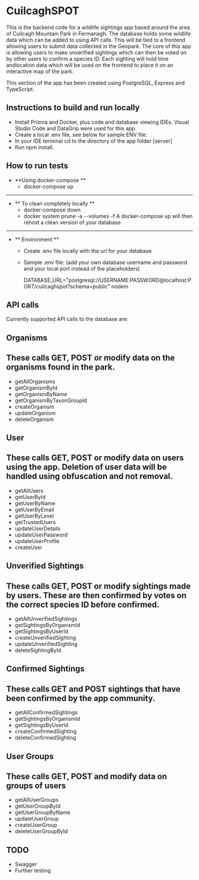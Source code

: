 # CuilcaghSPOT

This is the backend code for a wildlife sightings app based around the area of Cuilcagh Mountain Park in Fermanagh. The database holds some wildlife data 
which can be added to using API calls. This will be tied to a frontend allowing users to submit data collected in the Geopark. The core of this app is
allowing users to make unverified sightings which can then be voted on by other users to confirm a species ID. Each sighting will hold time andlocation 
data which will be used on the frontend to place it on an interactive map of the park.

This section of the app has been created using PostgreSQL, Express and TypeScript. 

## Instructions to build and run locally

- Install Prisma and Docker, plus code and database viewing IDEs. Visual Studio Code and DataGrip were used for this app.
- Create a local .env file, see below for sample ENV file.
- In your IDE terminal cd to the directory of the app folder [server]
- Run npm install.

## How to run tests



- **Using docker-compose **
  - docker-compose up
---
- ** To clean completely locally **
    - docker-compose down
    - docker system prune -a --volumes -f
A docker-compose up will then rehost a clean version of your database
---

- ** Environment **
  - Create .env file locally with the url for your database
  - Sample .env file: (add your own database username and password and your local port instead of the placeholders)
  
     DATABASE_URL="postgresql://USERNAME:PASSWORD@localhost:PORT/cuilcaghspot?schema=public"
nodem

## API calls

Currently supported API calls to the database are:

Organisms 
----------
These calls GET, POST or modify data on the organisms found in the park. 
----------
- getAllOrganisms
- getOrganismById
- getOrganismByName
- getOrganismByTaxonGroupId
- createOrganism
- updateOrganism
- deleteOrganism

User
----------
These calls GET, POST or modify data on users using the app. Deletion of user data will be handled using obfuscation and not removal. 
----------
- getAllUsers
- getUserById
- getUserByName
- getUserByEmail
- getUserByLevel
- getTrustedUsers
- updateUserDetails
- updateUserPassword
- updateUserProfile
- createUser

Unverified Sightings
----------
These calls GET, POST or modify sightings made by users. These are then confirmed by votes on the correct species ID before confirmed.
----------
- getAllUnverifiedSightings 
- getSightingsByOrganismId 
- getSightingsByUserId 
- createUnverifiedSighting 
- updateUnverifiedSighting 
- deleteSightingById 

Confirmed Sightings
----------
These calls GET and POST sightings that have been confirmed by the app community. 
----------
- getAllConfirmedSightings
- getSightingsByOrganismId
- getSightingsByUserId
- createConfirmedSighting
- deleteConfirmedSighting

User Groups
----------
These calls GET, POST and modify data on groups of users
----------
- getAllUserGroups
- getUserGroupById
- getUserGroupByName
- updateUserGroup
- createUserGroup
- deleteUserGroupById


## TODO
-   Swagger
-   Further testing
